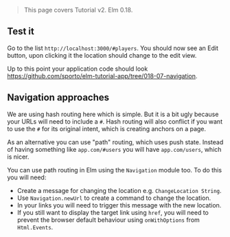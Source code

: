 > This page covers Tutorial v2. Elm 0.18.

## Test it

Go to the list `http://localhost:3000/#players`. You should now see an Edit button, upon clicking it the location should change to the edit view.

Up to this point your application code should look <https://github.com/sporto/elm-tutorial-app/tree/018-07-navigation>.

## Navigation approaches

We are using hash routing here which is simple. But it is a bit ugly because your URLs will need to include a `#`. Hash routing will also conflict if you want to use the `#` for its original intent, which is creating anchors on a page.

As an alternative you can use "path" routing, which uses push state. Instead of having something like `app.com/#users` you will have `app.com/users`, which is nicer.

You can use path routing in Elm using the `Navigation` module too. To do this you will need:

- Create a message for changing the location e.g. `ChangeLocation String`.
- Use `Navigation.newUrl` to create a command to change the location.
- In your links you will need to trigger this message with the new location.
- If you still want to display the target link using `href`, you will need to prevent the browser default behaviour using `onWithOptions` from `Html.Events`.
